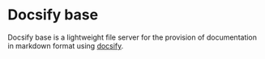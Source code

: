 # Docsify base

Docsify base is a lightweight file server for the provision of documentation in markdown format using [docsify](https://github.com/docsifyjs/docsify/).
